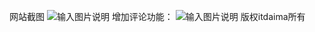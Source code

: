 ﻿网站截图
![输入图片说明](https://git.oschina.net/uploads/images/2017/0801/085945_85484db9_1006226.jpeg "QQ截图20170801090108.jpg")
增加评论功能：
![输入图片说明](https://git.oschina.net/uploads/images/2017/0803/151916_b4811c5e_1006226.jpeg "QQ截图20170803152053.jpg")
版权itdaima所有
